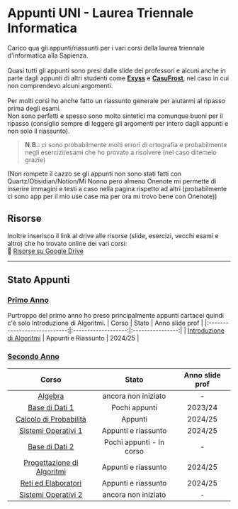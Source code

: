 # Appunti UNI - Laurea Triennale Informatica

Carico qua gli appunti/riassunti per i vari corsi della laurea triennale d'informatica alla Sapienza.<br>  
Quasi tutti gli appunti sono presi dalle slide dei professori e alcuni anche in parte dagli appunti di altri studenti come [**Exyss**](https://github.com/Exyss/university-notes) e [**CasuFrost**](https://github.com/CasuFrost/University_notes), nel caso in cui non comprendevo alcuni argomenti.<br>  
Per molti corsi ho anche fatto un riassunto generale per aiutarmi al ripasso prima degli esami.  
Non sono perfetti e spesso sono molto sintetici ma comunque buoni per il ripasso (consiglio sempre di leggere gli argomenti per intero dagli appunti e non solo il riassunto).
> **N.B.**: ci sono probabilmente molti errori di ortografia e probabilmente negli esercizi/esami che ho provato a risolvere (nel caso ditemelo grazie)

(Non rompete il cazzo se gli appunti non sono stati fatti con Quartz/Obsidian/Notion/Mi Nonno pero almeno Onenote mi permette di inserire immagini e testi a caso nella pagina rispetto ad altri (probabilmente ci sono app per il mio use case ma per ora mi trovo bene con Onenote))

## Risorse
Inoltre inserisco il link al drive alle risorse (slide, esercizi, vecchi esami e altro) che ho trovato online dei vari corsi:  
🔗 [Risorse su Google Drive](https://drive.google.com/drive/folders/1jcty4h4t1JjnH_KPho8lJtaQ4NZ-gmfF?usp=drive_link)

---

## Stato Appunti

### [Primo Anno](../../tree/main/Appunti/Primo%20Anno)
Purtroppo del primo anno ho preso principalmente appunti cartacei quindi c'è solo Introduzione di Algoritmi.
| Corso                        | Stato               | Anno slide prof  |
|:----------------------------:|:-------------------:|:----------------:|
| [Introduzione di Algoritmi](../../raw/main/Appunti/Primo%20Anno/introduzione%20algoritmi.pdf) | Appunti e Riassunto | 2024/25          |

### [Secondo Anno](../../tree/main/Appunti/Secondo%20Anno)

| Corso                      | Stato                           | Anno slide prof  |
|:--------------------------:|:-------------------------------:|:----------------:|
| [Algebra](../../raw/main/Appunti/Secondo%20Anno/Algebra.pdf) | ancora non iniziato | - |
| [Base di Dati 1](../../raw/main/Appunti/Secondo%20Anno/Base%20di%20Dati.pdf) | Pochi appunti | 2023/24 |
| [Calcolo di Probabilità](../../raw/main/Appunti/Secondo%20Anno/Calcolo%20di%20Probabilita.pdf) | Appunti | 2024/25 |
| [Sistemi Operativi 1](../../raw/main/Appunti/Secondo%20Anno/Sistemi%20Operativi.pdf) | Appunti e riassunto | 2024/25 |
| [Base di Dati 2](../../raw/main/Appunti/Secondo%20Anno/Base%20di%20Dati%202.pdf) | Pochi appunti - In corso | - |
| [Progettazione di Algoritmi](../../raw/main/Appunti/Secondo%20Anno/Progettazione%20Algoritmi.pdf) | Appunti e riassunto | 2024/25 |
| [Reti ed Elaboratori](../../raw/main/Appunti/Secondo%20Anno/Reti%20ed%20Elaboratori.pdf) | Appunti e riassunto | 2024/25 |
| [Sistemi Operativi 2](../../raw/main/Appunti/Secondo%20Anno/Sistemi%20Operativi%202.pdf) | ancora non iniziato | - |